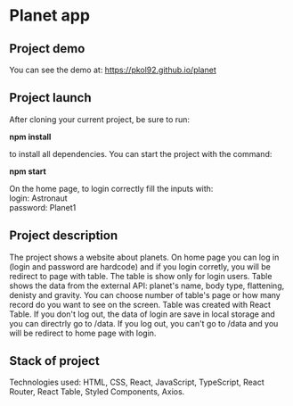 # Planet app

## Project demo

You can see the demo at: https://pkol92.github.io/planet

## Project launch

After cloning your current project, be sure to run:

**npm install**

to install all dependencies. You can start the project with the command:

**npm start** <br/>

On the home page, to login correctly fill the inputs with: <br/>
login: Astronaut <br/>
password: Planet1

## Project description

The project shows a website about planets. On home page you can log in (login and password are hardcode) and if you login corretly, you will be redirect to page with table. The table is show only for login users. Table shows the data from the external API: planet's name, body type, flattening, denisty and gravity. You can choose number of table's page or how many record do you want to see on the screen. Table was created with React Table.
If you don't log out, the data of login are save in local storage and you can directrly go to /data.
If you log out, you can't go to /data and you will be redirect to home page with login.

## Stack of project

Technologies used: HTML, CSS, React, JavaScript, TypeScript, React Router, React Table, Styled Components, Axios.
